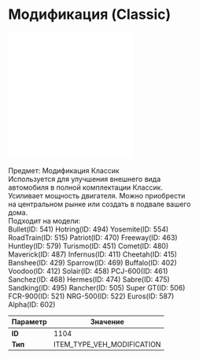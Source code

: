 # Модификация (Classic)

![Item Image](../img/1104.webp?raw=true)

Предмет: Модификация Классик<br>Используется для улучшения внешнего вида<br>автомобиля в полной комплектации Классик.<br>Усиливает мощность двигателя. Можно приобрести<br>на центральном рынке или создать в подвале вашего<br>дома.<br>Подходит на модели:<br> Bullet(ID: 541) Hotring(ID: 494) Yosemite(ID: 554)<br>RoadTrain(ID: 515) Patriot(ID: 470) Freeway(ID: 463)<br>Huntley(ID: 579) Turismo(ID: 451) Comet(ID: 480)<br>Maverick(ID: 487) Infernus(ID: 411) Cheetah(ID: 415)<br>Banshee(ID: 429) Sparrow(ID: 469) Buffalo(ID: 402)<br>Voodoo(ID: 412) Solair(ID: 458) PCJ-600(ID: 461)<br>Sanchez(ID: 468) Hermes(ID: 474) Sabre(ID: 475)<br>Sandking(ID: 495) Rancher(ID: 505) Super GT(ID: 506)<br>FCR-900(ID: 521) NRG-500(ID: 522) Euros(ID: 587)<br>Alpha(ID: 602)


| Параметр | Значение |
|----------|----------|
| **ID** | 1104 |
| **Тип** | ITEM_TYPE_VEH_MODIFICATION |

